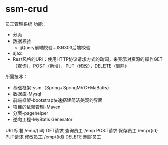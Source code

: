 # ssm-crud
员工管理系统
功能：
- 分页
- 数据校验
  - jQuery前端校验+JSR303后端校验
- ajax
- Rest风格的URI：使用HTTP协议请求方式的动词，来表示对资源的操作GET（查询），POST（新增），PUT（修改），DELETE（删除）

所需技术：
- 基础框架-ssm（Spring+SpringMVC+MaBatis）
- 数据库-Mysql
- 前端框架-bootstrap快速搭建简洁美观的界面
- 项目的依赖管理-Maven
- 分页-pagehelper
- 逆向工程-MyBatis Generator

URL标准
/emp/{id} 	GET请求	查询员工
/emp			POST请求	保存员工
/emp/{id}	 PUT请求	 修改员工
/emp/{id}	 DELETE		删除员工
